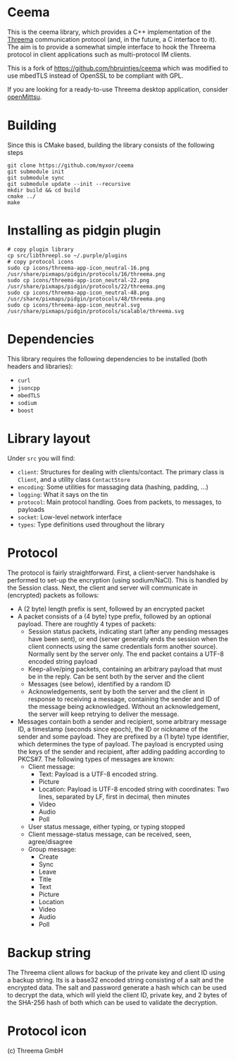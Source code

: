 Ceema
=====
This is the ceema library, which provides a C++ implementation of the [Threema](https://threema.ch/)
communication protocol (and, in the future, a C interface to it). The aim is to
provide a somewhat simple interface to hook the Threema protocol in client
applications such as multi-protocol IM clients.

This is a fork of https://github.com/hbruintjes/ceema which was modified to use
mbedTLS instead of OpenSSL to be compliant with GPL.


If you are looking for a ready-to-use Threema desktop application, consider
[openMittsu](https://github.com/blizzard4591/openMittsu).

Building
========
Since this is CMake based, building the library consists of the following steps

    git clone https://github.com/myxor/ceema
    git submodule init
    git submodule sync
    git submodule update --init --recursive
    mkdir build && cd build
    cmake ../
    make


Installing as pidgin plugin
=================

    # copy plugin library
    cp src/libthreepl.so ~/.purple/plugins
    # copy protocol icons
    sudo cp icons/threema-app-icon_neutral-16.png /usr/share/pixmaps/pidgin/protocols/16/threema.png
    sudo cp icons/threema-app-icon_neutral-22.png /usr/share/pixmaps/pidgin/protocols/22/threema.png
    sudo cp icons/threema-app-icon_neutral-48.png /usr/share/pixmaps/pidgin/protocols/48/threema.png
    sudo cp icons/threema-app-icon_neutral.svg /usr/share/pixmaps/pidgin/protocols/scalable/threema.svg


Dependencies
============
This library requires the following dependencies to be installed (both headers
and libraries):

* `curl`
* `jsoncpp`
* `mbedTLS`
* `sodium`
* `boost`

Library layout
==============
Under `src` you will find:
* `client`: Structures for dealing with clients/contact. The primary class is
`Client`, and a utility class `ContactStore`
* `encoding`: Some utilities for massaging data (hashing, padding, ...)
* `logging`: What it says on the tin
* `protocol`: Main protocol handling. Goes from packets, to messages, to
payloads
* `socket`: Low-level network interface
* `types`: Type definitions used throughout the library

Protocol
========
The protocol is fairly straightforward. First, a client-server handshake is
performed to set-up the encryption (using sodium/NaCl). This is handled by the
Session class. Next, the client and
server will communicate in (encrypted) packets as follows:
* A (2 byte) length prefix is sent, followed by an encrypted packet
* A packet consists of a (4 byte) type prefix, followed by an optional payload.
There are roughtly 4 types of packets:
  * Session status packets, indicating start (after any pending messages have
  been sent), or end (server generally ends the session when the client
  connects using the same credentials form another source). Normally sent by the
  server only. The end packet contains a UTF-8 encoded string payload
  * Keep-alive/ping packets, containing an arbitrary payload that must be in the
  reply. Can be sent both by the server and the client
  * Messages (see below), identified by a random ID
  * Acknowledgements, sent by both the server and the client in response to
  receiving a message, containing the sender and ID of the message being
  acknowledged. Without an acknowledgement, the server will keep retrying to
  deliver the message.
* Messages contain both a sender and recipient, some arbitrary message ID,
a timestamp (seconds since epoch), the ID or nickname of the sender and some
payload. They are prefixed by a (1 byte) type identifier, which determines
the type of payload. The payload is encrypted using the keys of the sender and
recipient, after adding padding according to PKCS#7. The following types of
messages are known:
  * Client message:
    * Text: Payload is a UTF-8 encoded string.
    * Picture
    * Location: Payload is UTF-8 encoded string with coordinates: Two lines,
    separated by LF, first in decimal, then minutes
    * Video
    * Audio
    * Poll
  * User status message, either typing, or typing stopped
  * Client message-status message, can be received, seen, agree/disagree
  * Group message:
    * Create
    * Sync
    * Leave
    * Title
    * Text
    * Picture
    * Location
    * Video
    * Audio
    * Poll

Backup string
=============
The Threema client allows for backup of the private key and client ID using a
backup string. Its is a base32 encoded string consisting of a salt and the
encrypted data. The salt and password generate a hash which can be used to
decrypt the data, which will yield the client ID, private key, and 2 bytes of
the SHA-256 hash of both which can be used to validate the decryption.

Protocol icon
=============
(c) Threema GmbH
